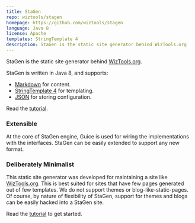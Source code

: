 ```yaml
---
title: StaGen
repo: wiztools/stagen
homepage: https://github.com/wiztools/stagen
language: Java 8
license: Apache
templates: StringTemplate 4
description: StaGen is the static site generator behind WizTools.org
---
```


StaGen is the static site generator behind [WizTools.org](http://www.wiztools.org/).

StaGen is written in Java 8, and supports:

* [Markdown](https://daringfireball.net/projects/markdown/) for content.
* [StringTemplate 4](http://www.stringtemplate.org/) for templating.
* [JSON](http://www.json.org/) for storing configuration.

Read the [tutorial](https://github.com/wiztools/stagen/wiki/Tutorial).

### Extensible

At the core of StaGen engine, Guice is used for wiring the implementations with the interfaces. StaGen can be easily extended to support any new format.

### Deliberately Minimalist

This static site generator was developed for maintaining a site like [WizTools.org](http://www.wiztools.org/). This is best suited for sites that have few pages generated out of few templates. We do not support themes or blog-like-static-pages. Of course, by nature of flexibility of StaGen, support for themes and blogs can be easily hacked into a StaGen site.

Read the [tutorial](https://github.com/wiztools/stagen/wiki/Tutorial) to get started.

